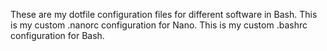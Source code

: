 
These are my dotfile configuration files for different software in Bash.
This is my custom .nanorc configuration for Nano.
This is my custom .bashrc configuration for Bash.

